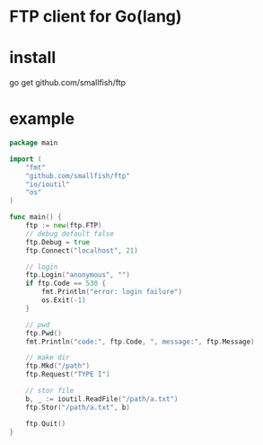FTP client for Go(lang)
==================================

install 
========
go get github.com/smallfish/ftp

example 
========
```go
package main

import (
	"fmt"
	"github.com/smallfish/ftp"
	"io/ioutil"
	"os"
)

func main() {
	ftp := new(ftp.FTP)
	// debug default false
	ftp.Debug = true
	ftp.Connect("localhost", 21)

	// login
	ftp.Login("anonymous", "")
	if ftp.Code == 530 {
		fmt.Println("error: login failure")
		os.Exit(-1)
	}

	// pwd
	ftp.Pwd()
	fmt.Println("code:", ftp.Code, ", message:", ftp.Message)

	// make dir
	ftp.Mkd("/path")
	ftp.Request("TYPE I")

	// stor file
	b, _ := ioutil.ReadFile("/path/a.txt")
	ftp.Stor("/path/a.txt", b)

	ftp.Quit()
}
```
